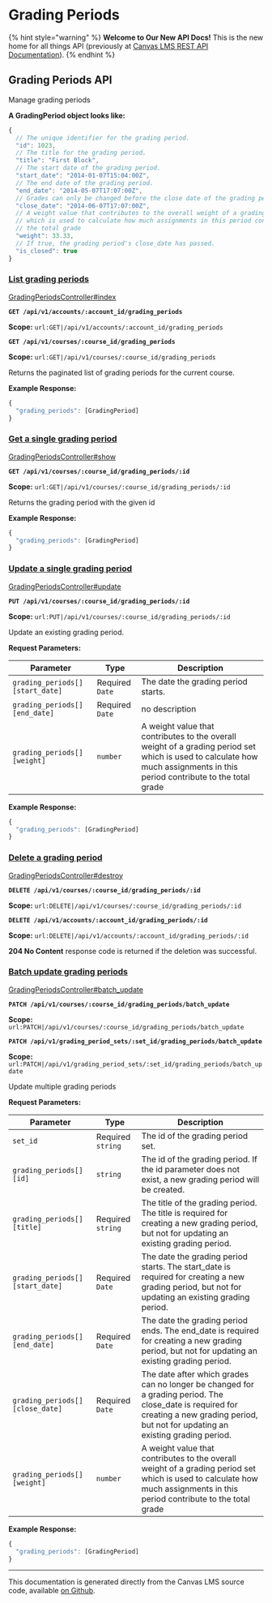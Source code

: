 # Grading Periods

{% hint style="warning" %}
**Welcome to Our New API Docs!** This is the new home for all things API (previously at [Canvas LMS REST API Documentation](https://api.instructure.com)).
{% endhint %}

## Grading Periods API

Manage grading periods

**A GradingPeriod object looks like:**

```js
{
  // The unique identifier for the grading period.
  "id": 1023,
  // The title for the grading period.
  "title": "First Block",
  // The start date of the grading period.
  "start_date": "2014-01-07T15:04:00Z",
  // The end date of the grading period.
  "end_date": "2014-05-07T17:07:00Z",
  // Grades can only be changed before the close date of the grading period.
  "close_date": "2014-06-07T17:07:00Z",
  // A weight value that contributes to the overall weight of a grading period set
  // which is used to calculate how much assignments in this period contribute to
  // the total grade
  "weight": 33.33,
  // If true, the grading period's close_date has passed.
  "is_closed": true
}
```

### [List grading periods](#method.grading_periods.index) <a href="#method.grading_periods.index" id="method.grading_periods.index"></a>

[GradingPeriodsController#index](https://github.com/instructure/canvas-lms/blob/master/app/controllers/grading_periods_controller.rb)

**`GET /api/v1/accounts/:account_id/grading_periods`**

**Scope:** `url:GET|/api/v1/accounts/:account_id/grading_periods`

**`GET /api/v1/courses/:course_id/grading_periods`**

**Scope:** `url:GET|/api/v1/courses/:course_id/grading_periods`

Returns the paginated list of grading periods for the current course.

**Example Response:**

```js
{
  "grading_periods": [GradingPeriod]
}
```

### [Get a single grading period](#method.grading_periods.show) <a href="#method.grading_periods.show" id="method.grading_periods.show"></a>

[GradingPeriodsController#show](https://github.com/instructure/canvas-lms/blob/master/app/controllers/grading_periods_controller.rb)

**`GET /api/v1/courses/:course_id/grading_periods/:id`**

**Scope:** `url:GET|/api/v1/courses/:course_id/grading_periods/:id`

Returns the grading period with the given id

**Example Response:**

```js
{
  "grading_periods": [GradingPeriod]
}
```

### [Update a single grading period](#method.grading_periods.update) <a href="#method.grading_periods.update" id="method.grading_periods.update"></a>

[GradingPeriodsController#update](https://github.com/instructure/canvas-lms/blob/master/app/controllers/grading_periods_controller.rb)

**`PUT /api/v1/courses/:course_id/grading_periods/:id`**

**Scope:** `url:PUT|/api/v1/courses/:course_id/grading_periods/:id`

Update an existing grading period.

**Request Parameters:**

| Parameter                       | Type            | Description                                                                                                                                                                |
| ------------------------------- | --------------- | -------------------------------------------------------------------------------------------------------------------------------------------------------------------------- |
| `grading_periods[][start_date]` | Required `Date` | The date the grading period starts.                                                                                                                                        |
| `grading_periods[][end_date]`   | Required `Date` | no description                                                                                                                                                             |
| `grading_periods[][weight]`     | `number`        | A weight value that contributes to the overall weight of a grading period set which is used to calculate how much assignments in this period contribute to the total grade |

**Example Response:**

```js
{
  "grading_periods": [GradingPeriod]
}
```

### [Delete a grading period](#method.grading_periods.destroy) <a href="#method.grading_periods.destroy" id="method.grading_periods.destroy"></a>

[GradingPeriodsController#destroy](https://github.com/instructure/canvas-lms/blob/master/app/controllers/grading_periods_controller.rb)

**`DELETE /api/v1/courses/:course_id/grading_periods/:id`**

**Scope:** `url:DELETE|/api/v1/courses/:course_id/grading_periods/:id`

**`DELETE /api/v1/accounts/:account_id/grading_periods/:id`**

**Scope:** `url:DELETE|/api/v1/accounts/:account_id/grading_periods/:id`

**204 No Content** response code is returned if the deletion was successful.

### [Batch update grading periods](#method.grading_periods.batch_update) <a href="#method.grading_periods.batch_update" id="method.grading_periods.batch_update"></a>

[GradingPeriodsController#batch_update](https://github.com/instructure/canvas-lms/blob/master/app/controllers/grading_periods_controller.rb)

**`PATCH /api/v1/courses/:course_id/grading_periods/batch_update`**

**Scope:** `url:PATCH|/api/v1/courses/:course_id/grading_periods/batch_update`

**`PATCH /api/v1/grading_period_sets/:set_id/grading_periods/batch_update`**

**Scope:** `url:PATCH|/api/v1/grading_period_sets/:set_id/grading_periods/batch_update`

Update multiple grading periods

**Request Parameters:**

| Parameter                       | Type              | Description                                                                                                                                                                               |
| ------------------------------- | ----------------- | ----------------------------------------------------------------------------------------------------------------------------------------------------------------------------------------- |
| `set_id`                        | Required `string` | The id of the grading period set.                                                                                                                                                         |
| `grading_periods[][id]`         | `string`          | The id of the grading period. If the id parameter does not exist, a new grading period will be created.                                                                                   |
| `grading_periods[][title]`      | Required `string` | The title of the grading period. The title is required for creating a new grading period, but not for updating an existing grading period.                                                |
| `grading_periods[][start_date]` | Required `Date`   | The date the grading period starts. The start_date is required for creating a new grading period, but not for updating an existing grading period.                                        |
| `grading_periods[][end_date]`   | Required `Date`   | The date the grading period ends. The end_date is required for creating a new grading period, but not for updating an existing grading period.                                            |
| `grading_periods[][close_date]` | Required `Date`   | The date after which grades can no longer be changed for a grading period. The close_date is required for creating a new grading period, but not for updating an existing grading period. |
| `grading_periods[][weight]`     | `number`          | A weight value that contributes to the overall weight of a grading period set which is used to calculate how much assignments in this period contribute to the total grade                |

**Example Response:**

```js
{
  "grading_periods": [GradingPeriod]
}
```

---

This documentation is generated directly from the Canvas LMS source code, available [on Github](https://github.com/instructure/canvas-lms).
